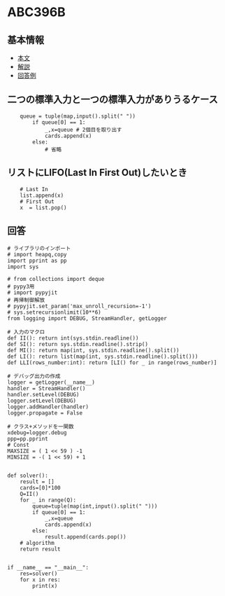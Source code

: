 # ABC396B

## 基本情報

- [本文](https://atcoder.jp/contests/abc396/tasks/abc396_b)
- [解説](https://atcoder.jp/contests/abc396/editorial/12389)
- [回答例](https://atcoder.jp/contests/abc396/submissions/63756037)

## 二つの標準入力と一つの標準入力がありうるケース

```python3
    queue = tuple(map,input().split(" "))
        if queue[0] == 1:
            _,x=queue # 2個目を取り出す
            cards.append(x)
        else:
            # 省略
```

## リストにLIFO(Last In First Out)したいとき

```python3
    # Last In
    list.append(x)
    # First Out
    x  = list.pop()
```

## 回答

```python3
# ライブラリのインポート
# import heapq,copy
import pprint as pp
import sys

# from collections import deque
# pypy3用
# import pypyjit
# 再帰制御解放
# pypyjit.set_param('max_unroll_recursion=-1')
# sys.setrecursionlimit(10**6)
from logging import DEBUG, StreamHandler, getLogger

# 入力のマクロ
def II(): return int(sys.stdin.readline())
def SI(): return sys.stdin.readline().strip()
def MI(): return map(int, sys.stdin.readline().split())
def LI(): return list(map(int, sys.stdin.readline().split()))
def LLI(rows_number:int): return [LI() for _ in range(rows_number)]

# デバッグ出力の作成
logger = getLogger(__name__)
handler = StreamHandler()
handler.setLevel(DEBUG)
logger.setLevel(DEBUG)
logger.addHandler(handler)
logger.propagate = False

# クラス+メソッドを一関数
xdebug=logger.debug
ppp=pp.pprint
# Const
MAXSIZE = ( 1 << 59 ) -1
MINSIZE = -( 1 << 59) + 1


def solver():
    result = []
    cards=[0]*100
    Q=II()
    for _ in range(Q):
        queue=tuple(map(int,input().split(" ")))
        if queue[0] == 1:
            _,x=queue
            cards.append(x)
        else:
            result.append(cards.pop())
    # algorithm
    return result


if __name__ == "__main__":
    res=solver()
    for x in res:
        print(x)

```
